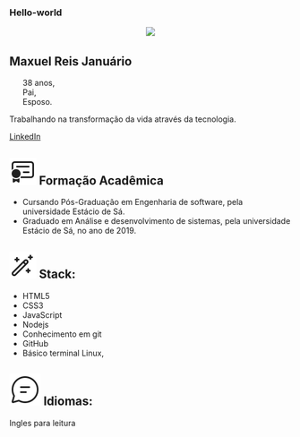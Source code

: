 <h3>
  <b>Hello-world</b>
</h3>

<p align="center">
 <img src="https://media-exp1.licdn.com/dms/image/C4E03AQFTRMfiez3F1Q/profile-displayphoto-shrink_200_200/0?e=1599696000&v=beta&t=Ka-zZK04T_yfzBCNf_uipbeLQSar2tgELNniHrRLv10">
</p>  

## Maxuel Reis Januário
<ul type="none">
  <li>38 anos,</li>
  <li>Pai,</li>
  <li>Esposo.</li>
</ul>

<p>Trabalhando na transformação da vida através da tecnologia.</p>
<a href="www.linkedin.com/in/maxuel-reis-januario">LinkedIn</a>

<h2>
  <img src="https://github.com/microsoft/fluentui-system-icons/blob/master/assets/Certificate/SVG/ic_fluent_certificate_24_regular.svg?raw=true">
  Formação Acadêmica
</h2>
<ul>
  <li>Cursando Pós-Graduação em Engenharia de software, pela universidade Estácio de Sá.</li>
  <li>Graduado em Análise e desenvolvimento de sistemas, pela universidade Estácio de Sá, no ano de 2019.</li>
</ul>

<h2>
  <img src="https://github.com/microsoft/fluentui-system-icons/blob/master/assets/Magic%20Wand/SVG/ic_fluent_magic_wand_24_regular.svg?raw=true">
  Stack: 
</h2>
<ul>
  <li>HTML5</li>
  <li>CSS3</li>
  <li>JavaScript</li>
  <li>Nodejs</li>
  <li>Conhecimento em git</li>
  <li>GitHub</li>
  <li>Básico terminal Linux,</li> 
</ul>


<h2>
  <img src="https://github.com/microsoft/fluentui-system-icons/blob/master/assets/Chat/SVG/ic_fluent_chat_28_regular.svg?raw=true">
  Idiomas:
 </h2>

<p>Ingles para leitura</p>
